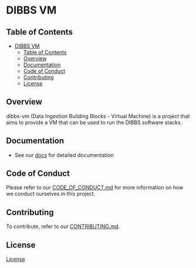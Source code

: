 # DIBBS VM

## Table of Contents
- [DIBBS VM](#dibbs-vm)
  - [Table of Contents](#table-of-contents)
  - [Overview](#overview)
  - [Documentation](#documentation)
  - [Code of Conduct](#code-of-conduct)
  - [Contributing](#contributing)
  - [License](#license)

## Overview
dibbs-vm (Data Ingestion Building Blocks - Virtual Machine) is a project that aims to provide a VM that can be used to run the DIBBS software stacks.

## Documentation
- See our [docs](docs/vm-docs/docs/) for detailed documentation

## Code of Conduct
Please refer to our [CODE_OF_CONDUCT.md](CODE_OF_CONDUCT.md) for more information on how we conduct ourselves in this project.

## Contributing
To contribute, refer to our [CONTRIBUTING.md](CONTRIBUTING.md).

## License
[License](LICENSE)
